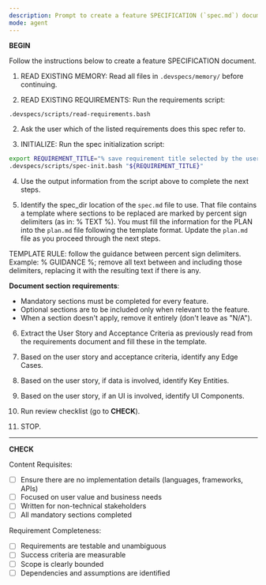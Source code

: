 ```yaml
---
description: Prompt to create a feature SPECIFICATION (`spec.md`) document
mode: agent
---
```


**BEGIN**

Follow the instructions below to create a feature SPECIFICATION document.

1. READ EXISTING MEMORY: Read all files in `.devspecs/memory/` before continuing.

2. READ EXISTING REQUIREMENTS: Run the requirements script:

```sh
.devspecs/scripts/read-requirements.bash
```

2. Ask the user which of the listed requirements does this spec refer to.

3. INITIALIZE: Run the spec initialization script:

```sh
export REQUIREMENT_TITLE="% save requirement title selected by the user in the previous step in this variable %"
.devspecs/scripts/spec-init.bash "${REQUIREMENT_TITLE}"
```

4. Use the output information from the script above to complete the next steps.

5. Identify the spec_dir location of the `spec.md` file to use. That file contains a template where sections to be replaced are marked by percent sign delimiters (as in: % TEXT %). You must fill the information for the PLAN into the `plan.md` file following the template format. Update the `plan.md` file as you proceed through the next steps.

TEMPLATE RULE: follow the guidance between percent sign delimiters. Example: % GUIDANCE %; remove all text between and including those delimiters, replacing it with the resulting text if there is any.

**Document section requirements**:

- Mandatory sections must be completed for every feature.
- Optional sections are to be included only when relevant to the feature.
- When a section doesn't apply, remove it entirely (don't leave as "N/A").

6. Extract the User Story and Acceptance Criteria as previously read from the requirements document and fill these in the template.

7. Based on the user story and acceptance criteria, identify any Edge Cases.

8. Based on the user story, if data is involved, identify Key Entities.

9. Based on the user story, if an UI is involved, identify UI Components.

10. Run review checklist (go to **CHECK**).

11. STOP.

---

**CHECK**

Content Requisites:

- [ ] Ensure there are no implementation details (languages, frameworks, APIs)
- [ ] Focused on user value and business needs
- [ ] Written for non-technical stakeholders
- [ ] All mandatory sections completed

Requirement Completeness:

- [ ] Requirements are testable and unambiguous
- [ ] Success criteria are measurable
- [ ] Scope is clearly bounded
- [ ] Dependencies and assumptions are identified

